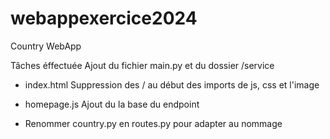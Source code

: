 # webappexercice2024
Country WebApp

Tâches éffectuée
Ajout du fichier main.py et du dossier /service

- index.html
    Suppression des / au début des imports de js, css et l'image

- homepage.js
    Ajout du la base du endpoint

- Renommer country.py en routes.py pour adapter au nommage

